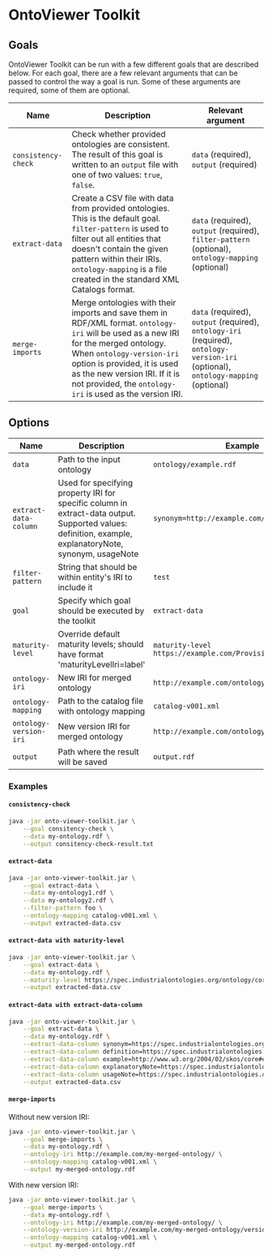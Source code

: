 # OntoViewer Toolkit

## Goals

OntoViewer Toolkit can be run with a few different goals that are described below.  For each goal, there are a few relevant arguments that can be passed to control the way a goal is run.  Some of these arguments are required, some of them are optional.   

| Name                | Description                                                                                                                                                                                                                                                                                        | Relevant argument                                                                                                                  |
|---------------------|----------------------------------------------------------------------------------------------------------------------------------------------------------------------------------------------------------------------------------------------------------------------------------------------------|------------------------------------------------------------------------------------------------------------------------------------|
| `consistency-check` | Check whether provided ontologies are consistent. The result of this goal is written to an `output` file with one of two values: `true`, `false`.                                                                                                                                                  | `data` (required), `output` (required)                                                                                             |
| `extract-data`      | Create a CSV file with data from provided ontologies. This is the default goal. `filter-pattern` is used to filter out all entities that doesn't contain the given pattern within their IRIs.  `ontology-mapping` is a file created in the standard XML Catalogs format.                           | `data` (required), `output` (required), `filter-pattern` (optional), `ontology-mapping` (optional)                                 |
| `merge-imports`    | Merge ontologies with their imports and save them in RDF/XML format.  `ontology-iri` will be used as a new IRI for the merged ontology.  When `ontology-version-iri` option is provided, it is used as the new version IRI.  If it is not provided, the `ontology-iri` is used as the version IRI. | `data` (required), `output` (required), `ontology-iri` (required), `ontology-version-iri` (optional), `ontology-mapping` (optional) |


## Options

| Name                  | Description                                                                                                                                             | Example                                                                    |
|-----------------------|---------------------------------------------------------------------------------------------------------------------------------------------------------|----------------------------------------------------------------------------|
| `data`                | Path to the input ontology                                                                                                                              | `ontology/example.rdf`                                                     |
| `extract-data-column` | Used for specifying property IRI for specific column in extract-data output. Supported values: definition, example, explanatoryNote, synonym, usageNote | `synonym=http://example.com/synonym`                                       |
| `filter-pattern`  | String that should be within entity's IRI to include it                                                                                                 | `test`                                                                     |
| `goal`    | Specify which goal should be executed by the toolkit                                                                                                    | `extract-data`                                                             |
| `maturity-level` | Override default maturity levels; should have format 'maturityLevelIri=label'                                                                           | `maturity-level https://example.com/Provisional=Provisional` |
| `ontology-iri` | New IRI for merged ontology                                                                                                                             | `http://example.com/ontology` |
| `ontology-mapping` | Path to the catalog file with ontology mapping                                                                                                          | `catalog-v001.xml` |
| `ontology-version-iri` | New version IRI for merged ontology                                                                                                                     | `http://example.com/ontology1/v1` |
| `output` | Path where the result will be saved                                                                                                                     | `output.rdf` |






### Examples

#### `consistency-check`

```bash
java -jar onto-viewer-toolkit.jar \
    --goal consitency-check \
    --data my-ontology.rdf \
    --output consitency-check-result.txt
```


#### `extract-data`

```bash
java -jar onto-viewer-toolkit.jar \
    --goal extract-data \
    --data my-ontology1.rdf \
    --data my-ontology2.rdf \
    --filter-pattern foo \
    --ontology-mapping catalog-v001.xml \
    --output extracted-data.csv
```


#### `extract-data with maturity-level`

```bash
java -jar onto-viewer-toolkit.jar \
    --goal extract-data \
    --data my-ontology.rdf \
    --maturity-level https://spec.industrialontologies.org/ontology/core/meta/AnnotationVocabulary/Provisional=Provisional \
    --output extracted-data.csv
```

#### `extract-data with extract-data-column`

```bash
java -jar onto-viewer-toolkit.jar \
    --goal extract-data \
    --data my-ontology.rdf \
    --extract-data-column synonym=https://spec.industrialontologies.org/ontology/core/meta/AnnotationVocabulary/synonym,https://www.omg.org/spec/Commons/AnnotationVocabulary/synonym,https://spec.edmcouncil.org/fibo/ontology/FND/Utilities/AnnotationVocabulary/synonym \
    --extract-data-column definition=https://spec.industrialontologies.org/ontology/core/meta/AnnotationVocabulary/naturalLanguageDefinition \
    --extract-data-column example=http://www.w3.org/2004/02/skos/core#example \
    --extract-data-column explanatoryNote=https://spec.industrialontologies.org/ontology/core/meta/AnnotationVocabulary/explanatoryNote \
    --extract-data-column usageNote=https://spec.industrialontologies.org/ontology/core/meta/AnnotationVocabulary/usageNote \
    --output extracted-data.csv
```


#### `merge-imports`

Without new version IRI:

```bash
java -jar onto-viewer-toolkit.jar \
    --goal merge-imports \
    --data my-ontology.rdf \
    --ontology-iri http://example.com/my-merged-ontology/ \
    --ontology-mapping catalog-v001.xml \
    --output my-merged-ontology.rdf
```

With new version IRI:

```bash
java -jar onto-viewer-toolkit.jar \
    --goal merge-imports \
    --data my-ontology.rdf \
    --ontology-iri http://example.com/my-merged-ontology/ \
    --ontology-version-iri http://example.com/my-merged-ontology/version1/ \
    --ontology-mapping catalog-v001.xml \
    --output my-merged-ontology.rdf
```

